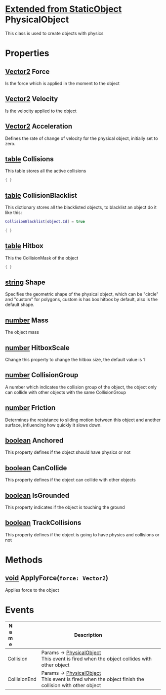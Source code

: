 # [Extended from StaticObject](StaticObject.md) PhysicalObject 
This class is used to create objects with physics
	 
# Properties

## [Vector2](Vector2.md) Force
Is the force which is applied in the moment to the object
  
## [Vector2](Vector2.md) Velocity
Is the velocity applied to the object
  
## [Vector2](Vector2.md) Acceleration
Defines the rate of change of velocity for the physical object, initially set to zero.
	
## [table](table.md) Collisions 
This table stores all the active collisions
   
```lua
{ }
```
## [table](table.md) CollisionBlacklist 
This dictionary stores all the blacklisted objects, to blacklist an object do it like this:
  ```lua
  CollisionBlacklist[object.Id] = true
  ```
   
```lua
{ }
```
## [table](table.md) Hitbox 
This the CollisionMask of the object
   
```lua
{ }
```
## [string](string.md) Shape
Specifies the geometric shape of the physical object, which can be "circle" and "custom" for polygons, custom is has box hitbox by default, also is the default shape.
  
## [number](number.md) Mass
The object mass
  
## [number](number.md) HitboxScale
Change this property to change the hitbox size, the default value is 1
  
## [number](number.md) CollisionGroup
A number which indicates the collision group of the object, the object only can collide with other objects with the same CollisionGroup
  
## [number](number.md) Friction
Determines the resistance to sliding motion between this object and another surface, influencing how quickly it slows down.
  
## [boolean](boolean.md) Anchored
This property defines if the object should have physics or not
  
## [boolean](boolean.md) CanCollide
This property defines if the object can collide with other objects
  
## [boolean](boolean.md) IsGrounded
This property indicates if the object is touching the ground
  
## [boolean](boolean.md) TrackCollisions
This property defines if the object is going to have physics and collisions or not
  


# Methods
## [void](PhysicalObject.md) ApplyForce(`force: Vector2`) 
 Applies force to the object
	


# Events
|<div style="width:20%; max-size: 20%">Name</div>|<div style="width:80%; max-size: 80%">Description</div>|
|---|---|
|Collision|Params -> [PhysicalObject](PhysicalObject.md)<br>  This event is fired when the object collides with other object<br>  |
|CollisionEnd|Params -> [PhysicalObject](PhysicalObject.md)<br>  This event is fired when the object finish the collision with other object<br>|



